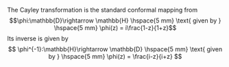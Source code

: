 The Cayley transformation is the standard conformal mapping from $$\phi:\mathbb{D}\rightarrow \mathbb{H} \hspace{5 mm} \text{  given by } \hspace{5 mm} \phi(z) = i\frac{1-z}{1+z}$$ Its inverse is given by
$$
\phi^{-1}:\mathbb{H}\rightarrow \mathbb{D} \hspace{5 mm} \text{  given by } \hspace{5 mm} \phi(z) = \frac{i-z}{i+z}
$$
